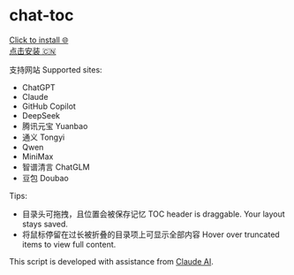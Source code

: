 # chat-toc

[Click to install 🌐](https://raw.githubusercontent.com/EricWvi/chat-toc/main/chat-toc.user.js)
<br>
[点击安装 🇨🇳](https://gitee.com/ericwvi/chat-toc/raw/main/chat-toc.user.js)

支持网站 Supported sites:
- ChatGPT
- Claude
- GitHub Copilot
- DeepSeek
- 腾讯元宝 Yuanbao
- 通义 Tongyi
- Qwen
- MiniMax
- 智谱清言 ChatGLM
- 豆包 Doubao

Tips:
- 目录头可拖拽，且位置会被保存记忆 TOC header is draggable. Your layout stays saved.
- 将鼠标停留在过长被折叠的目录项上可显示全部内容 Hover over truncated items to view full content.

This script is developed with assistance from [Claude AI](https://claude.ai/).
